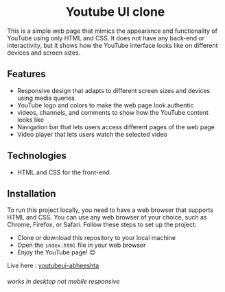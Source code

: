 <h1 align="center">Youtube UI clone</h1>

This is a simple web page that mimics the appearance and functionality of YouTube using only HTML and CSS. It does not have any back-end or interactivity, but it shows how the YouTube interface looks like on different devices and screen sizes.

## Features

- Responsive design that adapts to different screen sizes and devices using media queries
- YouTube logo and colors to make the web page look authentic
- videos, channels, and comments to show how the YouTube content looks like
- Navigation bar that lets users access different pages of the web page
- Video player that lets users watch the selected video

## Technologies

- HTML and CSS for the front-end

## Installation

To run this project locally, you need to have a web browser that supports HTML and CSS. You can use any web browser of your choice, such as Chrome, Firefox, or Safari. Follow these steps to set up the project:

- Clone or download this repository to your local machine
- Open the `index.html` file in your web browser
- Enjoy the YouTube page! 😊

Live here : [youtubeui-abheeshta](https://abheeshta-p.github.io/youtube-UI/)

###### works in desktop not mobile responsive
